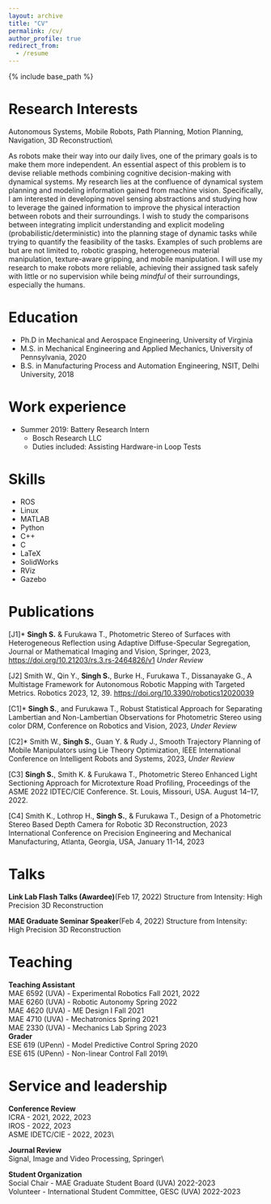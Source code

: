 ```yaml
---
layout: archive
title: "CV"
permalink: /cv/
author_profile: true
redirect_from:
  - /resume
---
```


{% include base_path %}

Research Interests
===
Autonomous Systems, Mobile Robots, Path Planning, Motion Planning, Navigation, 3D Reconstruction\

As robots make their way into our daily lives, one of the primary goals is to make them more independent. An essential aspect of this problem is to devise reliable methods combining cognitive decision-making with dynamical systems. My research lies at the confluence of dynamical system planning and modeling information gained from machine vision. Specifically, I am interested in developing novel sensing abstractions and studying how to leverage the gained information to improve the physical interaction between robots and their surroundings. I wish to study the comparisons between integrating implicit understanding and explicit modeling (probabilistic/deterministic) into the planning stage of dynamic tasks while trying to quantify the feasibility of the tasks. Examples of such problems are but are not limited to, robotic grasping, heterogeneous material manipulation, texture-aware gripping, and mobile manipulation. I will use my research to make robots more reliable, achieving their assigned task safely with little or no supervision while being *mindful* of their surroundings, especially the humans.

Education
======
* Ph.D in Mechanical and Aerospace Engineering, University of Virginia
* M.S. in Mechanical Engineering and Applied Mechanics, University of Pennsylvania, 2020
* B.S. in Manufacturing Process and Automation Engineering, NSIT, Delhi University, 2018

Work experience
======
* Summer 2019: Battery Research Intern
  * Bosch Research LLC
  * Duties included: Assisting Hardware-in Loop Tests
  
Skills
======
* ROS
* Linux  
* MATLAB
* Python
* C++
* C
* LaTeX
* SolidWorks
* RViz
* Gazebo

Publications
======
[J1]* **Singh S.** \& Furukawa T., Photometric Stereo of Surfaces with Heterogeneous Reflection using Adaptive Diffuse-Specular Segregation, Journal or Mathematical Imaging and Vision, Springer, 2023, https://doi.org/10.21203/rs.3.rs-2464826/v1  *Under Review* 

[J2] Smith W., Qin Y., **Singh S.**, Burke H., Furukawa T., Dissanayake G., A Multistage Framework for Autonomous Robotic Mapping with Targeted Metrics. Robotics 2023, 12, 39. https://doi.org/10.3390/robotics12020039

[C1]* **Singh S.**, and Furukawa T., Robust Statistical Approach for Separating Lambertian and Non-Lambertian
Observations for Photometric Stereo using color DRM, Conference on Robotics and Vision, 2023, *Under Review*

[C2]* Smith W., **Singh S.**, Guan Y. \& Rudy J., Smooth Trajectory Planning of Mobile Manipulators using Lie Theory Optimization, IEEE International Conference on Intelligent Robots and Systems, 2023, *Under Review*

[C3] **Singh S.**, Smith K. \& Furukawa T., Photometric Stereo Enhanced Light Sectioning Approach for Microtexture Road Profiling, Proceedings of the ASME 2022 IDTEC/CIE Conference. St. Louis, Missouri, USA. August 14–17, 2022.

[C4] Smith K., Lothrop H., **Singh S.**, \& Furukawa T., Design of a Photometric Stereo Based Depth Camera for Robotic 3D Reconstruction, 2023 International Conference on Precision Engineering and Mechanical Manufacturing, Atlanta, Georgia, USA, January 11-14, 2023
  
Talks
======
**Link Lab Flash Talks (Awardee)**(Feb 17, 2022)
Structure from Intensity: High Precision 3D Reconstruction

**MAE Graduate Seminar Speaker**(Feb 4, 2022)
Structure from Intensity: High Precision 3D Reconstruction
  
Teaching
======
**Teaching Assistant**\
MAE 6592 (UVA) - Experimental Robotics  Fall 2021, 2022\
MAE 6260 (UVA) - Robotic Autonomy  Spring 2022\
MAE 4620 (UVA) - ME Design I  Fall 2021\
MAE 4710 (UVA) - Mechatronics  Spring 2021\
MAE 2330 (UVA) - Mechanics Lab  Spring 2023\
**Grader**\
ESE 619 (UPenn) - Model Predictive Control  Spring 2020\
ESE 615 (UPenn) - Non-linear Control  Fall 2019\
  
Service and leadership
======
**Conference Review**\
 ICRA - 2021, 2022, 2023\
IROS - 2022, 2023\
ASME IDETC/CIE - 2022, 2023\

**Journal Review**\
Signal, Image and Video Processing, Springer\

**Student Organization**\
Social Chair - MAE Graduate Student Board (UVA) 2022-2023\
Volunteer - International Student Committee, GESC (UVA) 2022-2023
